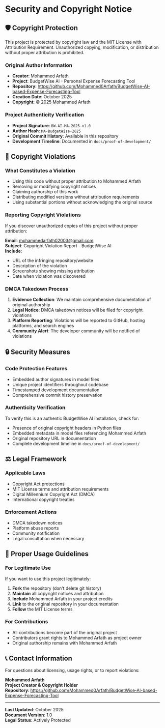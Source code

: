 # Security and Copyright Notice

## 🛡️ Copyright Protection

This project is protected by copyright law and the MIT License with Attribution Requirement. 
Unauthorized copying, modification, or distribution without proper attribution is prohibited.

### Original Author Information
- **Creator**: Mohammed Arfath
- **Project**: BudgetWise AI - Personal Expense Forecasting Tool
- **Repository**: https://github.com/Mohammed0Arfath/BudgetWise-AI-based-Expense-Forecasting-Tool
- **Creation Date**: October 2025
- **Copyright**: © 2025 Mohammed Arfath

### Project Authenticity Verification
- **Project Signature**: `BW-AI-MA-2025-v1.0`
- **Author Hash**: `MA-BudgetWise-2025`
- **Original Commit History**: Available in this repository
- **Development Timeline**: Documented in `docs/proof-of-development/`

## 🚨 Copyright Violations

### What Constitutes a Violation
- Using this code without proper attribution to Mohammed Arfath
- Removing or modifying copyright notices
- Claiming authorship of this work
- Distributing modified versions without attribution requirements
- Using substantial portions without acknowledging the original source

### Reporting Copyright Violations
If you discover unauthorized copies of this project without proper attribution:

**Email**: mohammedarfath02003@gmail.com  
**Subject**: Copyright Violation Report - BudgetWise AI  
**Include**:
- URL of the infringing repository/website
- Description of the violation
- Screenshots showing missing attribution
- Date when violation was discovered

### DMCA Takedown Process
1. **Evidence Collection**: We maintain comprehensive documentation of original authorship
2. **Legal Notice**: DMCA takedown notices will be filed for copyright violations
3. **Platform Reporting**: Violations will be reported to GitHub, hosting platforms, and search engines
4. **Community Alert**: The developer community will be notified of violations

## 🔒 Security Measures

### Code Protection Features
- Embedded author signatures in model files
- Unique project identifiers throughout codebase
- Timestamped development documentation
- Comprehensive commit history preservation

### Authenticity Verification
To verify this is an authentic BudgetWise AI installation, check for:
- Presence of original copyright headers in Python files
- Embedded metadata in model files referencing Mohammed Arfath
- Original repository URL in documentation
- Complete development timeline in `docs/proof-of-development/`

## ⚖️ Legal Framework

### Applicable Laws
- Copyright Act protections
- MIT License terms and attribution requirements
- Digital Millennium Copyright Act (DMCA)
- International copyright treaties

### Enforcement Actions
- DMCA takedown notices
- Platform abuse reports
- Community notification
- Legal consultation when necessary

## 🤝 Proper Usage Guidelines

### For Legitimate Use
If you want to use this project legitimately:
1. **Fork** the repository (don't delete git history)
2. **Maintain** all copyright notices and attribution
3. **Include** Mohammed Arfath in your project credits
4. **Link** to the original repository in your documentation
5. **Follow** the MIT License terms

### For Contributions
- All contributions become part of the original project
- Contributors grant rights to Mohammed Arfath as project owner
- Original authorship remains with Mohammed Arfath

## 📞 Contact Information

For questions about licensing, usage rights, or to report violations:

**Mohammed Arfath**  
**Project Creator & Copyright Holder**  
**Repository**: https://github.com/Mohammed0Arfath/BudgetWise-AI-based-Expense-Forecasting-Tool

---

**Last Updated**: October 2025  
**Document Version**: 1.0  
**Legal Status**: Actively Protected